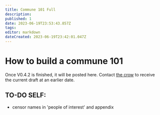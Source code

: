 ```yaml
---
title: Commune 101 Full
description: 
published: 1
date: 2023-06-19T23:53:43.857Z
tags: 
editor: markdown
dateCreated: 2023-06-19T23:42:01.047Z
---
```


# How to build a commune 101
Once V0.4.2 is finished, it will be posted here.
Contact [the crow](mailto:thecrow@cahcaw.nl) to receive the current draft at an earlier date.

## TO-DO SELF:
- censor names in 'people of interest' and appendix